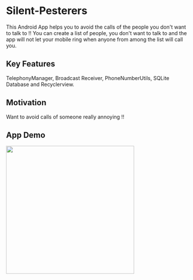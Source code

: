 # Silent-Pesterers
This Android App helps you to avoid the calls of the people you don't want to talk to !! You can create a list of people, you don't want to talk to and the app will not let your mobile ring when anyone from among the list will call you.

## Key Features
TelephonyManager, Broadcast Receiver, PhoneNumberUtils, SQLite Database and Recyclerview.

## Motivation
Want to avoid calls of someone really annoying !!

## App Demo

<img src = "https://user-images.githubusercontent.com/14792027/28020050-a8b81ca2-65a0-11e7-8e51-ea3c954628f0.gif" width=350 >
